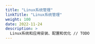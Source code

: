 ```yaml
---
title: "Linux系统管理"
linkTitle: "Linux系统管理"
weight: 100
date: 2022-11-24
description: >
  Linux系统和应用安装、配置和优化 // TODO
---
```

